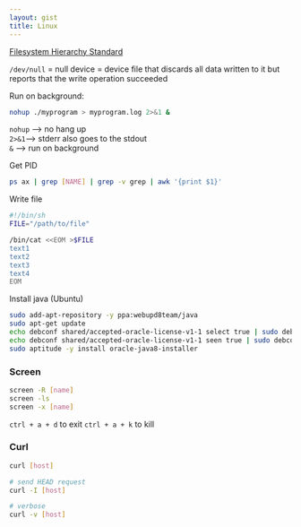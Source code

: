 ```yaml
---
layout: gist
title: Linux
---
```



[Filesystem Hierarchy Standard](http://refspecs.linuxfoundation.org/FHS_2.3/fhs-2.3.html)

`/dev/null` = null device =  device file that discards all data written to it but reports that the write operation succeeded

Run on background:
```sh
nohup ./myprogram > myprogram.log 2>&1 &
```
`nohup` --> no hang up  
`2>&1`--> stderr also goes to the stdout  
`&` --> run on background  
  

Get PID
```sh
ps ax | grep [NAME] | grep -v grep | awk '{print $1}'
```

Write file 
```sh
#!/bin/sh
FILE="/path/to/file"

/bin/cat <<EOM >$FILE
text1
text2
text3
text4
EOM
```

Install java (Ubuntu)
```sh
sudo add-apt-repository -y ppa:webupd8team/java
sudo apt-get update
echo debconf shared/accepted-oracle-license-v1-1 select true | sudo debconf-set-selections
echo debconf shared/accepted-oracle-license-v1-1 seen true | sudo debconf-set-selections
sudo aptitude -y install oracle-java8-installer
```


### Screen

```sh
screen -R [name]
screen -ls 
screen -x [name]

```

`ctrl + a + d` to exit
`ctrl + a + k` to kill


### Curl

```sh
curl [host]

# send HEAD request
curl -I [host]

# verbose 
curl -v [host]
```
